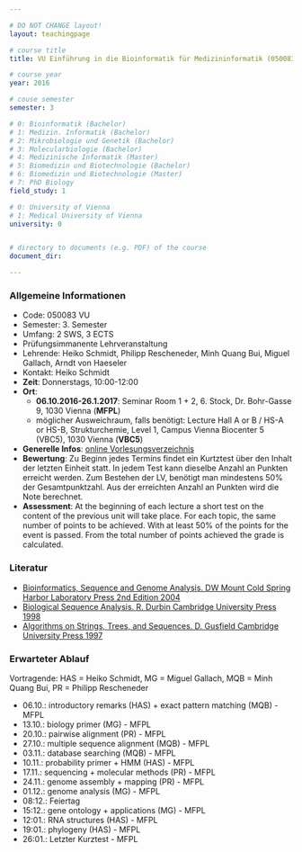 ```yaml
---

# DO NOT CHANGE layout!
layout: teachingpage

# course title
title: VU Einführung in die Bioinformatik für Medizininformatik (050083 VU, WS 2016/17)

# course year
year: 2016

# couse semester
semester: 3

# 0: Bioinformatik (Bachelor)
# 1: Medizin. Informatik (Bachelor)
# 2: Mikrobiologie und Genetik (Bachelor)
# 3: Molecularbiologie (Bachelor)
# 4: Medizinische Informatik (Master)
# 5: Biomedizin und Biotechnologie (Bachelor)
# 6: Biomedizin und Biotechnologie (Master)
# 7: PhD Biology
field_study: 1

# 0: University of Vienna
# 1: Medical University of Vienna
university: 0


# directory to documents (e.g. PDF) of the course
document_dir: 

---
```



<!-- BEGIN COURSE CONTENT -->

### Allgemeine Informationen
<div class="hline"></div>

* Code: 050083 VU
* Semester: 3. Semester
* Umfang: 2 SWS, 3 ECTS
* Prüfungsimmanente Lehrveranstaltung
* Lehrende:  Heiko Schmidt, Philipp Rescheneder, Minh Quang Bui, Miguel Gallach, Arndt von Haeseler
* Kontakt:  Heiko Schmidt
* __Zeit__: Donnerstags, 10:00-12:00
* __Ort__: 
  * __06.10.2016-26.1.2017__: Seminar Room 1 + 2, 6. Stock, Dr. Bohr-Gasse 9, 1030 Vienna (__MFPL__)
  * möglicher Ausweichraum, falls benötigt: Lecture Hall A or B / HS-A or HS-B, Strukturchemie, Level 1, Campus Vienna Biocenter 5 (VBC5), 1030 Vienna (__VBC5__)
* __Generelle Infos__: [online Vorlesungsverzeichnis](http://online.univie.ac.at/vlvz?titel=&match_t=substring&match=substring&lvnr=050083&sprachauswahl=-1&semester=current&extended=Y)
* __Bewertung__: Zu Beginn jedes Termins findet ein Kurtztest über den Inhalt der letzten Einheit statt. In jedem Test kann dieselbe Anzahl an Punkten erreicht werden. Zum Bestehen der LV, benötigt man mindestens 50% der Gesamtpunktzahl. Aus der erreichten Anzahl an Punkten wird die Note berechnet.
* __Assessment__: At the beginning of each lecture a short test on the content of the previous unit will take place. For each topic, the same number of points to be achieved. With at least 50% of the points for the event is passed. From the total number of points achieved the grade is calculated.

### Literatur
<div class="hline"></div>

* [Bioinformatics, Sequence and Genome Analysis. DW Mount Cold Spring Harbor Laboratory Press 2nd Edition 2004](http://www.bioinformaticsonline.org/)
* [Biological Sequence Analysis. R. Durbin Cambridge University Press 1998](http://books.google.at/books?id=R5P2GlJvigQC)
* [Algorithms on Strings, Trees, and Sequences. D. Gusfield Cambridge University Press 1997](http://books.google.at/books?id=STGlsyqtjYMC) 

### Erwarteter Ablauf 
<div class="hline"></div>

Vortragende: HAS = Heiko Schmidt, MG = Miguel Gallach, MQB = Minh Quang Bui, PR = Philipp Rescheneder

* 06.10.: introductory remarks (HAS) + exact pattern matching (MQB) - MFPL
* 13.10.: biology primer (MG) - MFPL
* 20.10.: pairwise alignment (PR) - MFPL
* 27.10.: multiple sequence alignment (MQB) - MFPL
* 03.11.: database searching (MQB) - MFPL
* 10.11.: probability primer + HMM (HAS) - MFPL
* 17.11.: sequencing + molecular methods (PR) - MFPL
* 24.11.: genome assembly + mapping (PR) - MFPL
* 01.12.: genome analysis (MG) - MFPL
* 08:12.: Feiertag
* 15:12.: gene ontology + applications (MG) - MFPL
* 12:01.: RNA structures (HAS) - MFPL
* 19:01.: phylogeny (HAS) - MFPL
* 26:01.: Letzter Kurztest - MFPL
 
<!-- END COURSE CONTENT -->
